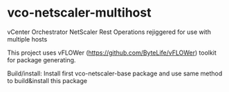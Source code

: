 vco-netscaler-multihost
=======================
vCenter Orchestrator NetScaler Rest Operations rejiggered for use with multiple hosts

This project uses vFLOWer (https://github.com/ByteLife/vFLOWer) toolkit for package generating.

Build/install:
Install first vco-netscaler-base package and use same method to build&install this package